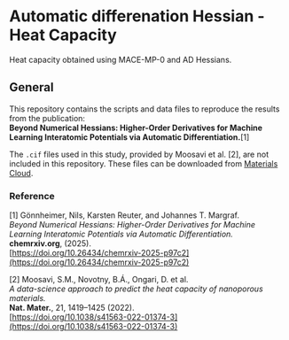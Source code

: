 # Automatic differenation Hessian - Heat Capacity
Heat capacity obtained using MACE-MP-0 and AD Hessians.

## General

This repository contains the scripts and data files to reproduce the results from the publication:  
**Beyond Numerical Hessians: Higher-Order Derivatives for Machine Learning Interatomic Potentials via Automatic Differentiation.**[1]

The `.cif` files used in this study, provided by Moosavi et al. [2], are not included in this repository. These files can be downloaded from [Materials Cloud](https://doi.org/10.24435/materialscloud:p1-2y).

### Reference
[1] Gönnheimer, Nils, Karsten Reuter, and Johannes T. Margraf.  
*Beyond Numerical Hessians: Higher-Order Derivatives for Machine Learning Interatomic Potentials via Automatic Differentiation.*  
**chemrxiv.org**, (2025).  
[https://doi.org/10.26434/chemrxiv-2025-p97c2](https://doi.org/10.26434/chemrxiv-2025-p97c2)

[2] Moosavi, S.M., Novotny, B.Á., Ongari, D. et al.  
*A data-science approach to predict the heat capacity of nanoporous materials.*  
**Nat. Mater.**, 21, 1419–1425 (2022).  
[https://doi.org/10.1038/s41563-022-01374-3](https://doi.org/10.1038/s41563-022-01374-3)